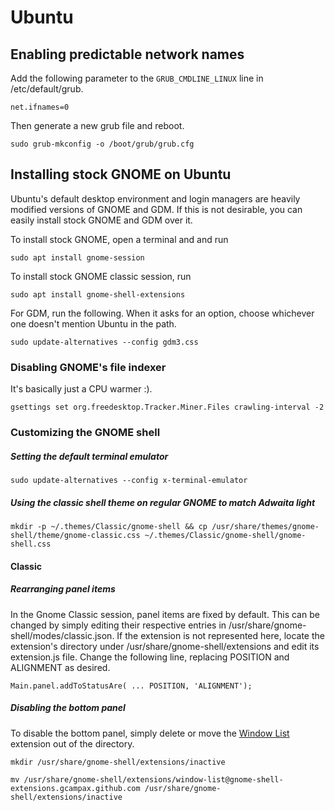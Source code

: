 # Ubuntu

## Enabling predictable network names

Add the following parameter to the `GRUB_CMDLINE_LINUX` line in /etc/default/grub.

`net.ifnames=0`

Then generate a new grub file and reboot.

`sudo grub-mkconfig -o /boot/grub/grub.cfg`

## Installing stock GNOME on Ubuntu

Ubuntu's default desktop environment and login managers are heavily modified versions of GNOME and GDM. If this is not desirable, you can easily install stock GNOME and GDM over it.

To install stock GNOME, open a terminal and and run

`sudo apt install gnome-session`

To install stock GNOME classic session, run

`sudo apt install gnome-shell-extensions`

For GDM, run the following. When it asks for an option, choose whichever one doesn't mention Ubuntu in the path.

`sudo update-alternatives --config gdm3.css`

### Disabling GNOME's file indexer

It's basically just a CPU warmer :).

`gsettings set org.freedesktop.Tracker.Miner.Files crawling-interval -2`

### Customizing the GNOME shell

##### Setting the default terminal emulator

`sudo update-alternatives --config x-terminal-emulator`

##### Using the classic shell theme on regular GNOME to match Adwaita light

`mkdir -p ~/.themes/Classic/gnome-shell && cp /usr/share/themes/gnome-shell/theme/gnome-classic.css ~/.themes/Classic/gnome-shell/gnome-shell.css`

#### Classic

##### Rearranging panel items

In the Gnome Classic session, panel items are fixed by default. This can be changed by simply editing their respective entries in /usr/share/gnome-shell/modes/classic.json. If the extension is not represented here, locate the extension's directory under /usr/share/gnome-shell/extensions and edit its extension.js file. Change the following line, replacing POSITION and ALIGNMENT as desired.

`Main.panel.addToStatusAre( ... POSITION, 'ALIGNMENT');`

##### Disabling the bottom panel

To disable the bottom panel, simply delete or move the [Window List](https://extensions.gnome.org/extension/602/window-list/) extension out of the directory.

`mkdir /usr/share/gnome-shell/extensions/inactive`

`mv /usr/share/gnome-shell/extensions/window-list@gnome-shell-extensions.gcampax.github.com /usr/share/gnome-shell/extensions/inactive`
